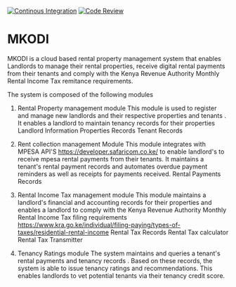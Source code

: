 [![Continous Integration](https://github.com/LeakeyMaina/MKODI/actions/workflows/CI.yml/badge.svg)](https://github.com/LeakeyMaina/MKODI/actions/workflows/CI.yml)
[![Code Review](https://github.com/LeakeyMaina/MKODI/actions/workflows/codeql.yml/badge.svg)](https://github.com/LeakeyMaina/MKODI/actions/workflows/codeql.yml)

# MKODI

MKODI is a cloud based rental property management system that enables Landlords to manage their rental properties, receive digital rental payments from their tenants and comply with the Kenya Revenue Authority Monthly Rental Income Tax remitance requirements.

The system is composed of the following modules

1. Rental Property management module
This module is used to register and manage new landlords and their respective properties and tenants . It enables a landlord to maintain tenancy records for their properties
    Landlord Information
    Properties Records
    Tenant Records

2. Rent collection management Module
This module integrates with  MPESA API'S <https://developer.safaricom.co.ke/> to enable landlord's to receive mpesa rental payments from their tenants. It maintains a tenant's rental payment records and automates overdue payment reminders as well as receipts for payments received.
    Rental Payments Records

3. Rental Income Tax management module
This module maintains a landlord's financial and accounting records for their properties and  enables a landlord to comply with the Kenya Revenue Authority Monthly Rental Income Tax filing requirements <https://www.kra.go.ke/individual/filing-paying/types-of-taxes/residential-rental-income>
    Rental Tax Records
    Rental Tax calculator
    Rental Tax Transmitter

4. Tenancy Ratings module
The system maintains and queries a tenant's rental payments and tenancy records . Based on these records, the system is able to issue tenancy ratings and recommendations. This enables landlords to vet potential tenants via their tenancy credit score.

